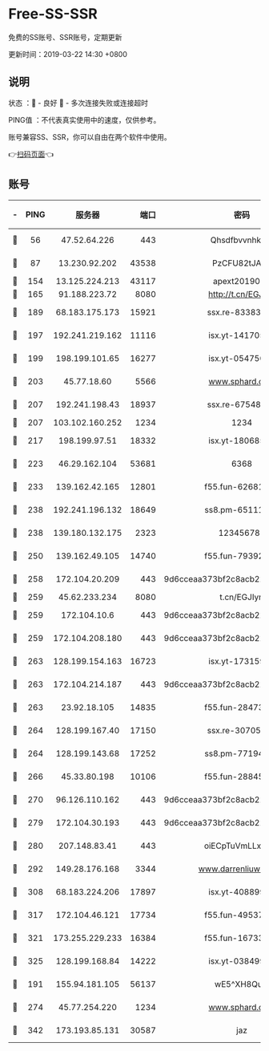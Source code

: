 # Free-SS-SSR

免费的SS账号、SSR账号，定期更新

更新时间：2019-03-22 14:30 +0800

## 说明

状态     ：🙂 - 良好 🙁 - 多次连接失败或连接超时

PING值   ：不代表真实使用中的速度，仅供参考。

账号兼容SS、SSR，你可以自由在两个软件中使用。

👉[扫码页面](https://liesauer.github.io/Free-SS-SSR/)👈

## 账号

|-|PING|服务器|端口|密码|加密方式|区域|
|:----:|:----:|:-----:|-----:|:----:|:----:|:----:|
|🙂|56|47.52.64.226|443|Qhsdfbvvnhkm1|aes-256-cfb|HK|
|🙂|87|13.230.92.202|43538|PzCFU82tJAdZ|aes-256-cfb|JP|
|🙂|154|13.125.224.213|43117|apext2019005|chacha20|KR|
|🙂|165|91.188.223.72|8080|http://t.cn/EGJIyrl|rc4-md5|RU|
|🙂|189|68.183.175.173|15921|ssx.re-83383515|aes-256-cfb|US|
|🙂|197|192.241.219.162|11116|isx.yt-14170563|aes-256-cfb|US|
|🙂|199|198.199.101.65|16277|isx.yt-05475013|aes-256-cfb|US|
|🙂|203|45.77.18.60|5566|www.sphard.com|aes-256-cfb|JP|
|🙂|207|192.241.198.43|18937|ssx.re-67548349|aes-256-cfb|US|
|🙂|207|103.102.160.252|1234|1234|rc4-md5|JP|
|🙂|217|198.199.97.51|18332|isx.yt-18068521|aes-256-cfb|US|
|🙂|223|46.29.162.104|53681|6368|aes-256-ctr|RU|
|🙂|233|139.162.42.165|12801|f55.fun-62681206|aes-256-cfb|SG|
|🙂|238|192.241.196.132|18649|ss8.pm-65111095|aes-256-cfb|US|
|🙂|238|139.180.132.175|2323|123456789|aes-256-cfb|SG|
|🙂|250|139.162.49.105|14740|f55.fun-79392349|aes-256-cfb|SG|
|🙂|258|172.104.20.209|443|9d6cceaa373bf2c8acb22e60b6a58be6|aes-256-cfb|US|
|🙂|259|45.62.233.234|8080|t.cn/EGJIyrl|rc4-md5|CA|
|🙂|259|172.104.10.6|443|9d6cceaa373bf2c8acb22e60b6a58be6|aes-256-cfb|US|
|🙂|259|172.104.208.180|443|9d6cceaa373bf2c8acb22e60b6a58be6|aes-256-cfb|US|
|🙂|263|128.199.154.163|16723|isx.yt-17315956|aes-256-cfb|SG|
|🙂|263|172.104.214.187|443|9d6cceaa373bf2c8acb22e60b6a58be6|aes-256-cfb|US|
|🙂|263|23.92.18.105|14835|f55.fun-28473205|aes-256-cfb|US|
|🙂|264|128.199.167.40|17150|ssx.re-30705588|aes-256-cfb|SG|
|🙂|264|128.199.143.68|17252|ss8.pm-77194591|aes-256-cfb|SG|
|🙂|266|45.33.80.198|10106|f55.fun-28845308|aes-256-cfb|US|
|🙂|270|96.126.110.162|443|9d6cceaa373bf2c8acb22e60b6a58be6|aes-256-cfb|US|
|🙂|279|172.104.30.193|443|9d6cceaa373bf2c8acb22e60b6a58be6|aes-256-cfb|US|
|🙂|280|207.148.83.41|443|oiECpTuVmLLxk4Ts|aes-256-cfb|AU|
|🙂|292|149.28.176.168|3344|www.darrenliuwei.com|aes-256-cfb|AU|
|🙂|308|68.183.224.206|17897|isx.yt-40889979|aes-256-cfb|SG|
|🙂|317|172.104.46.121|17734|f55.fun-49537509|aes-256-cfb|SG|
|🙂|321|173.255.229.233|16384|f55.fun-16733210|aes-256-cfb|US|
|🙂|325|128.199.168.84|14222|isx.yt-03849900|aes-256-cfb|SG|
|🙂|191|155.94.181.105|56137|wE5^XH8Quw|aes-256-cfb|US|
|🙂|274|45.77.254.220|1234|www.sphard.com|aes-256-cfb|SG|
|🙂|342|173.193.85.131|30587|jaz|aes-256-cfb|US|
